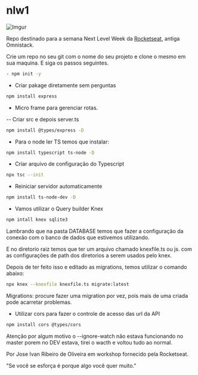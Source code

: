# nlw1

![Imgur](https://i.imgur.com/agf76lb.jpg)

Repo destinado para a semana Next Level Week da [Rocketseat](https://rocketseat.com.br/), antiga Omnistack.

Crie um repo no seu git com o nome do seu projeto e clone o mesmo em sua maquina. E siga os passos seguintes.

```bash
- npm init -y
```

- Criar pakage diretamente sem perguntas

```bash
npm install express
```

- Micro frame para gerenciar rotas.

-- Criar src e depois server.ts

```bash
npm install @types/express -D
```

- Para o node ler TS temos que instalar:

```bash
npm install typescript ts-node -D
```

- Criar arquivo de configuração do Typescript

```bash
npx tsc --init
```

- Reiniciar servidor automaticamente

```bash
npm install ts-node-dev -D
```

- Vamos utilizar o Query builder Knex

```bash
npm intall knex sqlite3
```

Lambrando que na pasta DATABASE temos que fazer a configuração da conexão com o banco de dados que estivemos utilizando.

E no diretorio raiz temos que ter um arquivo chamado knexfile.ts ou js. com as configurações de path dos diretorios a serem usados pelo knex.

Depois de ter feito isso e editado as migrations, temos utilizar o comando abaixo:

```bash
npx knex --knexfile knexfile.ts migrate:latest
```

Migrations: procure fazer uma migration por vez, pois mais de uma criada pode acarretar problemas.

- Utilizar cors para fazer o controle de acesso das url da API

```bash
npm install cors @types/cors
```

Atenção por algum motivo o --ignore-watch não estava funcionando no master porem no DEV estava, tirei o wacth e voltou tudo ao normal.

Por Jose Ivan Ribeiro de Oliveira em workshop fornecido pela Rocketseat.

"Se você se esforça é porque algo você quer muito."

